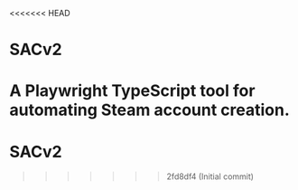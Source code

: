 <<<<<<< HEAD
# SACv2
A Playwright TypeScript tool for automating Steam account creation.
=======
# SACv2
>>>>>>> 2fd8df4 (Initial commit)
